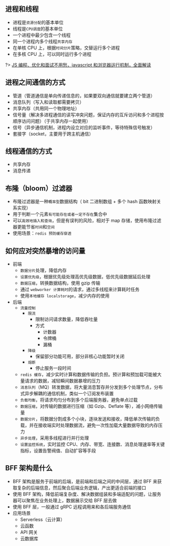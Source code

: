 ## 进程和线程

- 进程是`资源分配`的基本单位
- 线程是`CPU调度`的基本单位
- 一个进程中最少包含一个线程
- 同一个进程内多个线程`共享内存`
- 在单核 CPU 上，根据`时间分片`策略，交替运行多个进程
- 在多核 CPU 上，可以同时运行多个进程

?>
[JS 编程、优化和面试不用愁，javascript 和浏览器运行机制，全面解读](https://mp.weixin.qq.com/s?__biz=MzIyMDgzNTUwMg==&mid=2247484064&idx=3&sn=2f526fbbeb145ae4a1c3419ffeb5ee26&chksm=97c4b961a0b33077ad49d34163061f3203a28b04515bbb5297c43ab5c72e02a028abae7d0ad7&scene=27)

## 进程之间通信的方式

- 管道（管道通信是单向传递信息的，如果要双向通信就要建立两个管道）
- 消息队列（写入和读取都需要拷贝）
- 共享内存（共用同一个物理地址）
- 信号量（解决多进程通信的读写冲突问题，保证内存的互斥访问和多个进程按顺序访问问题）（于共享内存一起使用）
- 信号（异步通信机制，进程内设立对应的监听事件，等待特殊信号触发）
- 套接字（socket，主要用于跨主机通信）

## 线程通信的方式

- 共享内存
- 消息传递

## 布隆（bloom）过滤器

- 布隆过滤器是一种`概率型`数据结构（ bit 二进制数组 + 多个 hash 函数映射关系实现）
- 用于判断一个元素`有可能存在或者一定不存在`集合中
- 可以`高效地插入和查询`，但是有误判的风险，相对于 map 存储，使用布隆过滤器更能节省`时间`和`空间`
- 使用场景：`redis 预防缓存穿透`

## 如何应对突然暴增的访问量

- 前端
  - `数据分片`处理，降低内存
  - `设置优先级`，根据优先级处理高优先级数据，低优先级数据延后处理
  - `数据压缩`，转换数据结构，使用 gzip 传输
  - 通过 `webworker 计算耗时`的请求，通过多线程来计算耗时任务
  - 使用`本地缓存 localstorage`，减少内存的使用
- 后端
  - `流量控制`
    - `限流`
      - 限制访问请求数量，降低吞吐量
      - 方式
        - 计数器
        - 令牌桶
        - 漏桶
    - `降级`
      - 保留部分功能可用，部分非核心功能暂时关闭
    - `熔断`
      - 停止服务一段时间
  - `redis 缓存`，减少实时计算和数据传输的负担。预计算和预加载可能被大量请求的数据，减轻瞬间数据暴增的压力
  - `消息队列`（MQ）转发数据，将大量消息暂存并分发到多个处理节点，分布式异步解耦的通信机制，类似一个订阅发布装置
  - `负载均衡`，将请求均匀分布到多个后端服务器，避免单点过载
  - `数据压缩`，对传输的数据进行压缩（如 Gzip、Deflate 等），减小网络传输量
  - `数据分片`，将数据分割成多个小块，逐块发送和接收，降低单次传输的负载，并在接收端实时处理数据流，避免一次性加载大量数据导致的内存压力
  - `异步处理`，采用多线程进行并行处理
  - `设置监控系统`，实时监控 CPU、内存、带宽、连接数、消息处理速率等关键指标，设置告警阀值、自动扩容等手段

## BFF 架构是什么

- BFF 架构是服务于前端的后端，是前端和后端之间的中间层，通过 BFF 来获取复杂的后端信息，然后聚合后端业务逻辑，产出更适合前端的接口
- 使用 BFF 架构，降低前端复杂度、解决数据组装和多端适配的问题，让服务器可以聚焦在业务处理上，数据展示交给 BFF 层去做
- 使用 BFF 层，一般通过 gRPC 远程调用来和各后端服务通信
- 应用场景
  - Serverless（云计算）
  - 云函数
  - API 网关
  - 云数据库
